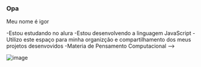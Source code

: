 ### Opa 
Meu nome é igor 

-Estou estudando no alura
-Estou desenvolvendo a linguagem JavaScript
-Utilizo este espaço para minha organizção e compartilhamento dos meus projetos desenvovidos
-Materia de Pensamento Computacional
-->

![image](https://github.com/IgorDrip/IgorDrip/assets/140811122/4b901a25-95e9-485c-b5d5-0b20af13c810)
